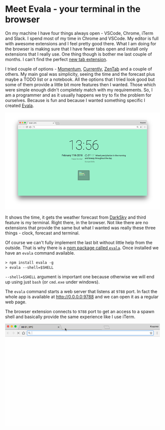 # Meet Evala - your terminal in the browser

On my machine I have four things always open - VSCode, Chrome, iTerm and Slack. I spend most of my time in Chrome and VSCode. My editor is full with awesome extensions and I feel pretty good there. What I am doing for the browser is making sure that I have fewer tabs open and install only extensions that I really use. One thing though is bother me last couple of months. I can't find the perfect [new tab extension](https://developer.chrome.com/extensions/override).

I tried couple of options - [Momentum](https://chrome.google.com/webstore/detail/momentum/laookkfknpbbblfpciffpaejjkokdgca), [Currently](https://chrome.google.com/webstore/detail/currently/ojhmphdkpgbibohbnpbfiefkgieacjmh), [ZenTab](https://chrome.google.com/webstore/detail/zen-tab-beautiful-simple/lbhkibbnhbkppaidinikfepgfhegmoak?hl=en) and a couple of others. My main goal was simplicity, seeing the time and the forecast plus maybe a TODO list or a notebook. All the options that I tried look good but some of them provide a little bit more features then I wanted. Those which were simple enough didn't completely match with my requirements. So, I am a programmer and as it usually happens we try to fix the problem for ourselves. Because is fun and because I wanted something specific I created [Evala](https://github.com/krasimir/evala).

![Evala](./screenshot_1280x800.png)

It shows the time, it gets the weather forecast from [DarkSky](https://darksky.net) and third feature is my terminal. Right there, in the browser. Not like there are no extensions that provide the same but what I wanted was really these three things - clock, forecast and terminal.

Of course we can't fully implement the last bit without little help from the outside. That is why there is a [npm package called `evala`](https://www.npmjs.com/package/evala). Once installed we have an `evala` command available.

```
> npm install evala -g
> evala --shell=$SHELL
```

`--shell=$SHELL` argument is important one because otherwise we will end up using just `bash` (or `cmd.exe` under windows).

The `evala` command starts a web server that listens at `9788` port. In fact the whole app is available at http://0.0.0.0:9788 and we can open it as a regular web page.

The browser extension connects to `9788` port to get an access to a spawn shell and basically provide the same experience like I use iTerm.

![evala](./evala.gif)